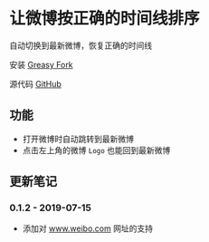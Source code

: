 # 让微博按正确的时间线排序

自动切换到最新微博，恢复正确的时间线

安装 [Greasy Fork](https://greasyfork.org/zh-CN/scripts/384547-%E8%AE%A9%E5%BE%AE%E5%8D%9A%E6%8C%89%E6%AD%A3%E7%A1%AE%E7%9A%84%E6%97%B6%E9%97%B4%E7%BA%BF%E6%8E%92%E5%BA%8F)

源代码 [GitHub](https://github.com/he0119/weibo-timeline)

## 功能

- 打开微博时自动跳转到最新微博
- 点击左上角的微博 `Logo` 也能回到最新微博

## 更新笔记

### 0.1.2 - 2019-07-15

- 添加对 www.weibo.com 网址的支持
